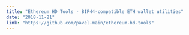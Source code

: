 ```yaml
---
title: "Ethereum HD Tools - BIP44-compatible ETH wallet utilities"
date: "2018-11-21"
link: "https://github.com/pavel-main/ethereum-hd-tools"
---
```

